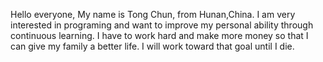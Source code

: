 Hello everyone,
  My name is Tong Chun, from Hunan,China. I am very interested in programing and want to improve my personal ability through continuous learning. I have to work hard and make more money so that I can give my family a better life. I will work toward that goal until I die.
